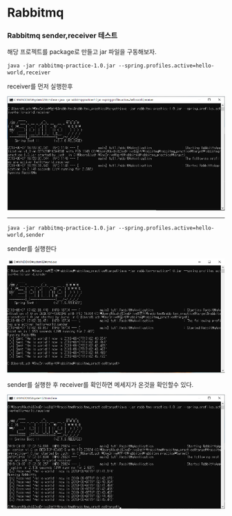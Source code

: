 # Rabbitmq

### Rabbitmq sender,receiver 테스트


해당 프로젝트를 package로 만들고 jar 파일을 구동해보자.<br>

```
java -jar rabbitmq-practice-1.0.jar --spring.profiles.active=hello-world,receiver
```
receiver를 먼저 실행한후<br>

![rabbitmq-receiver](../image/rabbitmq_receiver.png)<br>

------
```
java -jar rabbitmq-practice-1.0.jar --spring.profiles.active=hello-world,sender
``` 
sender를 실행한다<br>

![rabbitmq-receiver](../image/rabbitmq_sender.png)<br>


sender를 실행한 후 receiver를 확인하면 메세지가 온것을 확인할수 있다.


![rabbitmq-receiver](../image/rabbitmq_receiver_after_sender.png)<br>









